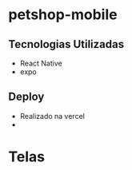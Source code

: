 # petshop-mobile 



## Tecnologias Utilizadas 

- React Native
- expo


## Deploy 

- Realizado na vercel 
- 


# Telas
